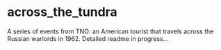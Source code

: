 # across_the_tundra
A series of events from TNO: an American tourist that travels across the Russian warlords in 1962. Detailed readme in progress...

